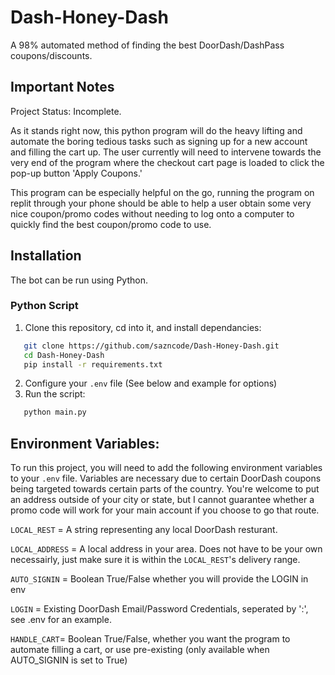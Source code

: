 # Dash-Honey-Dash

A 98% automated method of finding the best DoorDash/DashPass coupons/discounts.

## Important Notes
Project Status: Incomplete.

As it stands right now, this python program will do the heavy lifting and automate the boring tedious tasks such as signing up for a new account and filling the cart up. The user currently will need to intervene towards the very end of the program where the checkout cart page is loaded to click the pop-up button 'Apply Coupons.' 

This program can be especially helpful on the go, running the program on replit through your phone should be able to help a user obtain some very nice coupon/promo codes without needing to log onto a computer to quickly find the best coupon/promo code to use.

## Installation
The bot can be run using Python.
### Python Script
1. Clone this repository, cd into it, and install dependancies:
```sh
   git clone https://github.com/sazncode/Dash-Honey-Dash.git
   cd Dash-Honey-Dash
   pip install -r requirements.txt
   ```
2. Configure your `.env` file (See below and example for options)
3. Run the script:
```sh
   python main.py
```


## Environment Variables:

To run this project, you will need to add the following environment variables to your `.env` file. Variables are necessary due to certain DoorDash coupons being targeted towards certain parts of the country. You're welcome to put an address outside of your city or state, but I cannot guarantee whether a promo code will work for your main account if you choose to go that route.

`LOCAL_REST` = A string representing any local DoorDash resturant.

`LOCAL_ADDRESS` = A local address in your area. Does not have to be your own necessairly, just make sure it is within the `LOCAL_REST`'s delivery range.

`AUTO_SIGNIN` = Boolean True/False whether you will provide the LOGIN in env

`LOGIN` = Existing DoorDash Email/Password Credentials, seperated by ':', see .env for an example.

`HANDLE_CART`= Boolean True/False, whether you want the program to automate filling a cart, or use pre-existing (only available when AUTO_SIGNIN is set to True)